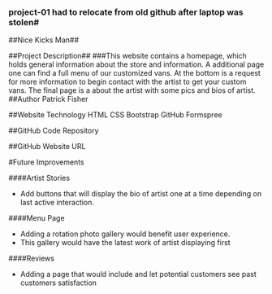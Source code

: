### project-01 had to relocate from old github after laptop was stolen#
##Nice Kicks Man##


##Project Description##
###This website contains a homepage, which holds general information about the store and information. A additional page one can find a full menu of our customized vans. At the bottom is a request for more information to begin contact with the artist to get your custom vans. The final page is a about the artist with some pics and bios of artist.
##Author
Patrick Fisher

##Website Technology
HTML
CSS
Bootstrap
GitHub
Formspree


##GitHub Code Repository


##GitHub Website URL

#Future Improvements

####Artist Stories
 -  Add buttons that will display the bio of artist one at a time depending on last active interaction.
 
####Menu Page
 - Adding a rotation photo gallery would benefit user experience.
 - This gallery would have the latest work of artist displaying first

####Reviews
- Adding a page that would include and let potential customers see past customers satisfaction

